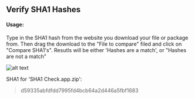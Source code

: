 ## Verify SHA1 Hashes

#### Usage:
Type in the SHA1 hash from the website you download your file or package from. Then drag the download to the "File to compare" filed and click on "Compare SHA1's". Resutls will be either 'Hashes are a match', or "Hashes are not a match"


![alt text](https://redlinetech.files.wordpress.com/2017/05/screen-shot-2017-05-18-at-6-29-32-pm.png)

SHA1 for 'SHA1 Check.app.zip':
> d59335abfdfdd7995fd4bcb64a2d446a5fbf1683
